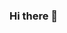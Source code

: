 ### Hi there 👋

<!--
**Ksi0Na/Ksi0Na** is a ✨ _special_ ✨ repository because its `README.md` (this file) appears on your GitHub profile.

![Anurag's GitHub stats](https://github-readme-stats.vercel.app/api?Ksi0Na=anuraghazra&hide=stars,commits,prs,issues,contribs)

![Anurag's GitHub stats](https://github-readme-stats.vercel.app/api?Ksi0Na=anuraghazra&show_icons=true&theme=radical)



